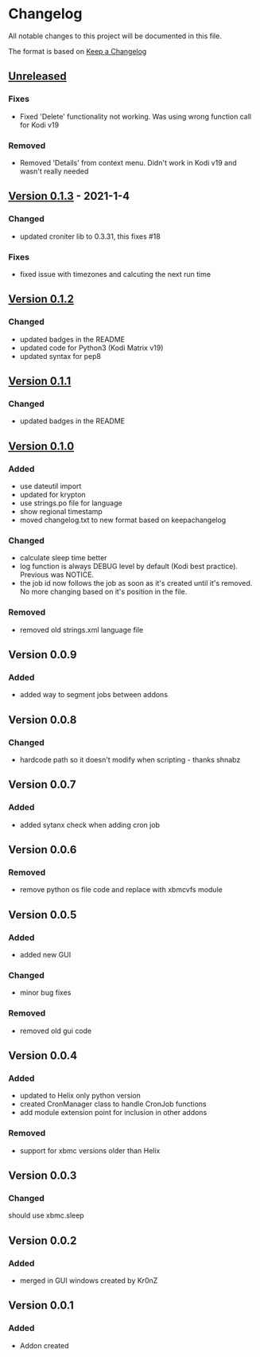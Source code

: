 # Changelog

All notable changes to this project will be documented in this file.

The format is based on [Keep a Changelog](https://keepachangelog.com/en/1.0.0/)

## [Unreleased](https://github.com/robweber/cronxbmc/compare/matrix-0.1.3...robweber:master)

### Fixes

- Fixed 'Delete' functionality not working. Was using wrong function call for Kodi v19

### Removed

- Removed 'Details' from context menu. Didn't work in Kodi v19 and wasn't really needed

## [Version 0.1.3](https://github.com/robweber/cronxbmc/compare/matrix-0.1.2...robweber:matrix-0.1.3) - 2021-1-4

### Changed

- updated croniter lib to 0.3.31, this fixes #18

### Fixes

- fixed issue with timezones and calcuting the next run time

## [Version 0.1.2](https://github.com/robweber/cronxbmc/compare/krypton-0.1.1...robweber:matrix-0.1.2)

### Changed

- updated badges in the README
- updated code for Python3 (Kodi Matrix v19)
- updated syntax for pep8

## [Version 0.1.1](https://github.com/robweber/cronxbmc/compare/krypton-0.1.0...robweber:krypton-0.1.1)

### Changed

- updated badges in the README

## [Version 0.1.0](https://github.com/robweber/cronxbmc/compare/jarvis-0.0.9...robweber:krypton-0.1.0)

### Added
- use dateutil import
- updated for krypton
- use strings.po file for language
- show regional timestamp
- moved changelog.txt to new format based on keepachangelog

### Changed

- calculate sleep time better
- log function is always DEBUG level by default (Kodi best practice). Previous was NOTICE.
- the job id now follows the job as soon as it's created until it's removed. No more changing based on it's position in the file.

### Removed

- removed old strings.xml language file

## Version 0.0.9

### Added
- added way to segment jobs between addons

## Version 0.0.8

### Changed
- hardcode path so it doesn't modify when scripting - thanks shnabz

## Version 0.0.7

### Added
- added sytanx check when adding cron job

## Version 0.0.6

### Removed
- remove python os file code and replace with xbmcvfs module

## Version 0.0.5

### Added
- added new GUI

### Changed
- minor bug fixes

### Removed
- removed old gui code

## Version 0.0.4

### Added
- updated to Helix only python version
- created CronManager class to handle CronJob functions
- add module extension point for inclusion in other addons

### Removed
- support for xbmc versions older than Helix

## Version 0.0.3

### Changed
should use xbmc.sleep

## Version 0.0.2

### Added
- merged in GUI windows created by Kr0nZ

## Version 0.0.1

### Added
- Addon created

